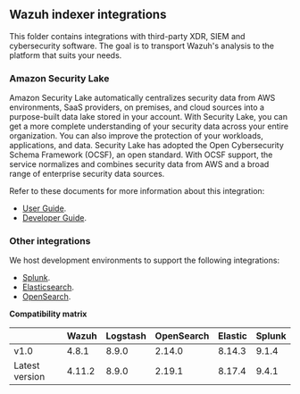 ## Wazuh indexer integrations

This folder contains integrations with third-party XDR, SIEM and cybersecurity software.
The goal is to transport Wazuh's analysis to the platform that suits your needs.

### Amazon Security Lake

Amazon Security Lake automatically centralizes security data from AWS environments, SaaS providers,
on premises, and cloud sources into a purpose-built data lake stored in your account. With Security Lake,
you can get a more complete understanding of your security data across your entire organization. You can
also improve the protection of your workloads, applications, and data. Security Lake has adopted the
Open Cybersecurity Schema Framework (OCSF), an open standard. With OCSF support, the service normalizes
and combines security data from AWS and a broad range of enterprise security data sources.

Refer to these documents for more information about this integration:

- [User Guide](./amazon-security-lake/README.md).
- [Developer Guide](./amazon-security-lake/CONTRIBUTING.md).

### Other integrations

We host development environments to support the following integrations:

- [Splunk](./splunk/README.md).
- [Elasticsearch](./elastic/README.md).
- [OpenSearch](./opensearch/README.md).

**Compatibility matrix**

|                | Wazuh  | Logstash | OpenSearch | Elastic | Splunk |
| -------------- | ------ | -------- | ---------- | ------- | ------ |
| v1.0           | 4.8.1  | 8.9.0    | 2.14.0     | 8.14.3  | 9.1.4  |
| Latest version | 4.11.2 | 8.9.0    | 2.19.1     | 8.17.4  | 9.4.1  |
